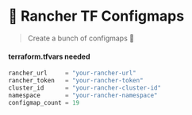 # 🤠 Rancher TF Configmaps
>Create a bunch of configmaps 🍌

#### terraform.tfvars needed

```tf
rancher_url     = "your-rancher-url"
rancher_token   = "your-rancher-token"
cluster_id      = "your-rancher-cluster-id"
namespace       = "your-rancher-namespace"
configmap_count = 19
```